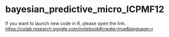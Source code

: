 # bayesian_predictive_micro_ICPMF12


If you want to launch new code in R, please open the link.
https://colab.research.google.com/notebook#create=true&language=r
